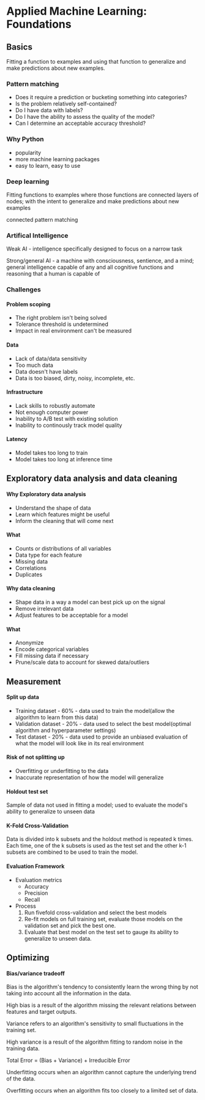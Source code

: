 # Applied Machine Learning: Foundations

## Basics

Fitting a function to examples and using that function to generalize and make predictions about new examples.

### Pattern matching

- Does it require a prediction or bucketing something into categories?
- Is the problem relatively self-contained?
- Do I have data with labels?
- Do I have the ability to assess the quality of the model?
- Can I determine an acceptable accuracy threshold?

### Why Python

- popularity
- more machine learning packages
- easy to learn, easy to use

### Deep learning

Fitting functions to examples where those functions are connected layers of nodes; with the intent to generalize and make predictions about new examples

connected pattern matching

### Artifical Intelligence

Weak AI - intelligence specifically designed to focus on a narrow task

Strong/general AI - a machine with consciousness, sentience, and a mind; general intelligence capable of any and all cognitive functions and reasoning that a human is capable of

### Challenges

#### Problem scoping
- The right problem isn't being solved
- Tolerance threshold is undetermined
- Impact in real environment can't be measured

#### Data
- Lack of data/data sensitivity
- Too much data
- Data doesn't have labels
- Data is too biased, dirty, noisy, incomplete, etc.

#### Infrastructure
- Lack skills to robustly automate
- Not enough computer power
- Inability to A/B test with existing solution
- Inability to continously track model quality

#### Latency
- Model takes too long to train
- Model takes too long at inference time

## Exploratory data analysis and data cleaning

#### Why Exploratory data analysis
- Understand the shape of data
- Learn which features might be useful
- Inform the cleaning that will come next

#### What
- Counts or distributions of all variables
- Data type for each feature
- Missing data
- Correlations
- Duplicates

#### Why data cleaning
- Shape data in a way a model can best pick up on the signal
- Remove irrelevant data
- Adjust features to be acceptable for a model

#### What
- Anonymize
- Encode categorical variables
- Fill missing data if necessary
- Prune/scale data to account for skewed data/outliers

## Measurement

#### Split up data
- Training dataset - 60% - data used to train the model(allow the algorithm to learn from this data)
- Validation dataset - 20% - data used to select the best model(optimal algorithm and hyperparameter settings)
- Test dataset - 20% - data used to provide an unbiased evaluation of what the model will look like in its real environment

#### Risk of not splitting up
- Overfitting or underfitting to the data
- Inaccurate representation of how the model will generalize

#### Holdout test set
Sample of data not used in fitting a model; used to evaluate the model's ability to generalize to unseen data

#### K-Fold Cross-Validation
Data is divided into k subsets and the holdout method is repeated k times. Each time, one of the k subsets is used as the test set and the other k-1 subsets are combined to be used to train the model.

#### Evaluation Framework
- Evaluation metrics
  - Accuracy
  - Precision
  - Recall
- Process
    1. Run fivefold cross-validation and select the best models
    2. Re-fit models on full training set, evaluate those models on the validation set and pick the best one.
    3. Evaluate that best model on the test set to gauge its ability to generalize to unseen data.

## Optimizing

#### Bias/variance tradeoff

Bias is the algorithm's tendency to consistently learn the wrong thing by not taking into account all the information in the data.

High bias is a result of the algorithm missing the relevant relations between features and target outputs.

Variance refers to an algorithm's sensitivity to small fluctuations in the training set.

High variance is a result of the algorithm fitting to random noise in the training data.

Total Error = (Bias + Variance) + Irreducible Error

Underfitting occurs when an algorithm cannot capture the underlying trend of the data.

Overfitting occurs when an algorithm fits too closely to a limited set of data.

